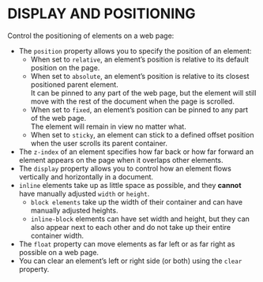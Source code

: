 # DISPLAY AND POSITIONING
Control the positioning of elements on a web page:
* The `position` property allows you to specify the position of an element:
    * When set to `relative`, an element’s position is relative to its default position on the page.
    * When set to `absolute`, an element’s position is relative to its closest positioned parent element.        
    It can be pinned to any part of the web page, but the element will still move with the rest of the document when the page is scrolled.
    * When set to `fixed`, an element’s position can be pinned to any part of the web page.         
    The element will remain in view no matter what.
    * When set to `sticky`, an element can stick to a defined offset position when the user scrolls its parent container.
* The  `z-index` of an element specifies how far back or how far forward an element appears on the page when it overlaps other elements.
* The `display` property allows you to control how an element flows vertically and horizontally in a document.
* `inline` elements take up as little space as possible, and they **cannot** have manually adjusted `width` or `height`.
    * `block elements` take up the width of their container and can have manually adjusted heights.
    * `inline-block` elements can have set width and height, but they can also appear next to each other and do not take up their entire container width.
* The `float` property can move elements as far left or as far right as possible on a web page.
* You can clear an element’s left or right side (or both) using the `clear` property.
